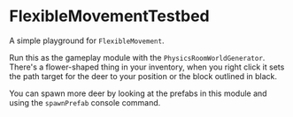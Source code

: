 # FlexibleMovementTestbed

A simple playground for `FlexibleMovement`.

Run this as the gameplay module with the `PhysicsRoomWorldGenerator`. There's a flower-shaped thing in your inventory, 
when you right click it sets the path target for the deer to your position or the block outlined in black.

You can spawn more deer by looking at the prefabs in this module and using the `spawnPrefab` console command.